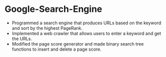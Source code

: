 # Google-Search-Engine

- Programmed a search engine that produces URLs based on the keyword and sort by the highest PageRank.
- Implemented a web crawler that allows users to enter a keyword and get the URLs.
- Modified the page score generator and made binary search tree functions to insert and delete a page score.
